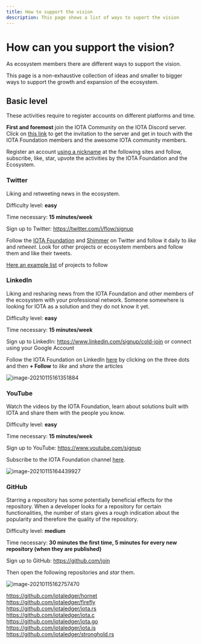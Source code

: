```yaml
---
title: How to support the vision
description: This page shows a list of ways to suport the vision
---
```


# How can you support the vision?

As ecosystem members there are different ways to support the vision.

This page is a non-exhaustive collection of ideas and smaller to bigger ways to support the growth and expansion of the ecosystem.

## Basic level

These activities require to register accounts on different platforms and time.

**First and foremost** join the IOTA Community on the IOTA Discord server. Click on [this link](http://discord.iota.org/) to get the invitation to the server and get in touch with the IOTA Foundation members and the awesome IOTA community members.

<!--
### Be a Tanglenaut

An Tanglenaut supports the project on various social networks like [Twitter](https://twitter.com/iota/), [LinkedIn](https://www.linkedin.com/company/iotafoundation/) or platforms like [YouTube](https://www.youtube.com/c/iotafoundation), [GitHub](https://github.com/iotaledger/) and [Reddit](https://reddit.com/r/iota).


Optional: Rank as *tanglenaut* on the IOTA Discord to be notified when news come out. To do so, join the **#get-your-badges** channel, type **!addrank tanglenaut** as message and send it. From now on if someone *pings* the Tanglenauts by typing **@Tanglenaut** in Discord you will get a notification.
-->

Register an account <u>using a nickname</u> at the following sites and follow, subscribe, like, star, upvote the activities by the IOTA Foundation and the Ecosystem.

### Twitter

Liking and retweeting news in the ecosystem.

Difficulty level: **easy**

Time necessary: **15 minutes/week**

Sign up to Twitter: https://twitter.com/i/flow/signup

Follow the [IOTA Foundation](https://twitter.com/iota/) and [Shimmer](https://twitter.com/shimmernet) on Twitter and follow it daily to _like_ and _retweet_. Look for other projects or ecosystem members and follow them and like their tweets.

[Here an example list](https://twitter.com/i/lists/1564924491850989575) of projects to follow

### LinkedIn

Liking and resharing news from the IOTA Foundation and other members of the ecosystem with your professional network. Someone somewhere is looking for IOTA as a solution and they do not know it yet.

Difficulty level: **easy**

Time necessary: **15 minutes/week**

Sign up to LinkedIn: https://www.linkedin.com/signup/cold-join or connect using your Google Account

Follow the IOTA Foundation on LinkedIn [here](https://www.linkedin.com/company/iotafoundation/) by clicking on the three dots and then **+ Follow** to _like_ and _share_ the articles

![image-20210115161351884](/img/participate/how-to-support/image-20210115161351884.png)

### YouTube

Watch the videos by the IOTA Foundation, learn about solutions built with IOTA and share them with the people you know.

Difficulty level: **easy**

Time necessary: **15 minutes/week**

Sign up to YouTube: https://www.youtube.com/signup

Subscribe to the IOTA Foundation channel [here](https://www.youtube.com/c/iotafoundation).

![image-20210115164439927](/img/participate/how-to-support/image-20210115164439927.png)

### GitHub

Starring a repository has some potentially beneficial effects for the repository. When a developer looks for a repository for certain functionalities, the number of stars gives a rough indication about the popularity and therefore the quality of the repository.

Difficulty level: **medium**

Time necessary: **30 minutes the first time, 5 minutes for every new repository (when they are published)**

Sign up to GitHub: https://github.com/join

Then open the following repositories and _star_ them.

![image-20210115162757470](/img/participate/how-to-support/image-20210115162757470.png)

https://github.com/iotaledger/hornet  
https://github.com/iotaledger/firefly  
https://github.com/iotaledger/iota.rs  
https://github.com/iotaledger/iota.c  
https://github.com/iotaledger/iota.go  
https://github.com/iotaledger/iota.js  
https://github.com/iotaledger/stronghold.rs

<!--
### Reddit

Follow the community to keep up to date with news around IOTA and the ecosystem

Difficulty level: **easy**

Time necessary: **15-20 minutes/week**

Sign up to Reddit: https://www.reddit.com/register/ or connect using your Google Account

Join the IOTA subreddit https://www.reddit.com/r/Iota/ and engage with the community there.

 ![image-20210115164131145](/img/participate/how-to-support/image-20210115164131145.png)
-->
